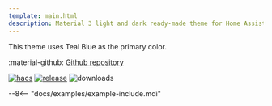 ```yaml
---
template: main.html
description: Material 3 light and dark ready-made theme for Home Assistant. Example D06 is based on TealBlue as the primary color. Check the screenshots and theme config!
---
```


This theme uses Teal Blue as the primary color.

:material-github: [Github repository][m3-theme-github-url]

[![hacs][hacs-badge]][hacs-url]
[![release][release-badge]][release-url]
![downloads][downloads-badge]

--8<-- "docs/examples/example-include.mdi"

<!--- References to pictures... -->

[AmoebeLabs Material 3 Theme Example Light]: ../assets/screenshots/m3-example-d06-light.png
[AmoebeLabs Material 3 Theme Example Dark]: ../assets/screenshots/m3-example-d06-dark.png

[AmoebeLabs Material 3 Theme Palettes]: ../assets/screenshots/m3-theme-d06-palettes.png
[AmoebeLabs Material 3 Theme Surfaces]: ../assets/screenshots/m3-theme-d06-surfaces.png
[AmoebeLabs Material 3 Theme Light]: ../assets/screenshots/m3-theme-d06-light.png
[AmoebeLabs Material 3 Theme Dark]: ../assets/screenshots/m3-theme-d06-dark.png

<!--- References to external links... -->

[sak-example-12-url]: https://swiss-army-knife.docs.amoebelabs.com/examples/example-12/
[m3-theme-github-url]: https://github.com/AmoebeLabs/HA-Theme_M3-D06-TealBlue

<!-- Badges -->

[hacs-url]: https://github.com/hacs/default
[hacs-badge]: https://img.shields.io/badge/HACS-Default-41BDF5.svg?style=for-the-badge
[release-badge]: https://img.shields.io/github/v/release/AmoebeLabs/HA-Theme_M3-D06-TealBlue?style=for-the-badge
[downloads-badge]: https://img.shields.io/github/downloads/AmoebeLabs/HA-Theme_M3-D06-TealBlue/total?style=for-the-badge


<!-- References -->

[home-assistant]: https://www.home-assistant.io/
[home-assitant-theme-docs]: https://www.home-assistant.io/integrations/frontend/#defining-themes
[hacs]: https://hacs.xyz
[release-url]: https://github.com/AmoebeLabs/HA-Theme_M3-D06-TealBlue/releases
[sak-docs-url]: https://swiss-army-knife.docs.amoebelabs.com/